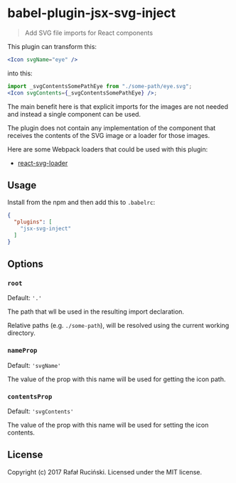 # babel-plugin-jsx-svg-inject

> Add SVG file imports for React components

This plugin can transform this:
```jsx
<Icon svgName="eye" />
```

into this:
```jsx
import _svgContentsSomePathEye from "./some-path/eye.svg";
<Icon svgContents={_svgContentsSomePathEye} />;
```

The main benefit here is that explicit imports for the images are not needed and instead a single component can be used.

The plugin does not contain any implementation of the component that receives the contents of the SVG image or a loader for those images.

Here are some Webpack loaders that could be used with this plugin:
* [react-svg-loader](https://github.com/boopathi/react-svg-loader)

## Usage

Install from the npm and then add this to `.babelrc`:
```json
{
  "plugins": [
    "jsx-svg-inject"
  ]
}
```

## Options

### `root`
Default: `'.'`

The path that wll be used in the resulting import declaration.

Relative paths (e.g. `./some-path`), will be resolved using the current working directory.

### `nameProp`
Default: `'svgName'`

The value of the prop with this name will be used for getting the icon path.

### `contentsProp`
Default: `'svgContents'`

The value of the prop with this name will be used for setting the icon contents.

## License

Copyright (c) 2017 Rafał Ruciński. Licensed under the MIT license.
